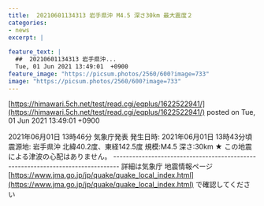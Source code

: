```yaml
---
title:  20210601134313 岩手県沖 M4.5 深さ30km 最大震度２ 
categories:
- news
excerpt: |
  
feature_text: |
  ##  20210601134313 岩手県沖...
  Tue, 01 Jun 2021 13:49:01  +0900
feature_image: "https://picsum.photos/2560/600?image=733"
image: "https://picsum.photos/2560/600?image=733"
---
```


[https://himawari.5ch.net/test/read.cgi/eqplus/1622522941/](https://himawari.5ch.net/test/read.cgi/eqplus/1622522941/)
posted on Tue, 01 Jun 2021 13:49:01  +0900

<!--more-->

2021年06月01日 13時46分 気象庁発表 発生日時: 2021年06月01日 13時43分頃 震源地: 岩手県沖 北緯40.2度、東経142.5度 規模:M4.5 深さ:30km ★ この地震による津波の心配はありません。 -------------------------------------------------------------------------------- 詳細は気象庁 地震情報ページ [https://www.jma.go.jp/jp/quake/quake_local_index.html](https://www.jma.go.jp/jp/quake/quake_local_index.html) で確認してください
